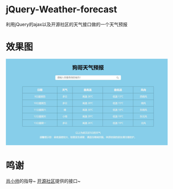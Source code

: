 # jQuery-Weather-forecast
利用jQuery的ajax以及开源社区的天气接口做的一个天气预报

# 效果图
![狗哥天气预报](https://github.com/chengzhihui99/jQuery-Weather-forecast/blob/master/20190509153045.jpg?raw=true)

# 鸣谢
[肖小帅](https://blog.xiaohuwei.cn/)的指导~   [开源社区](http://www.apiopen.top/)提供的接口~
